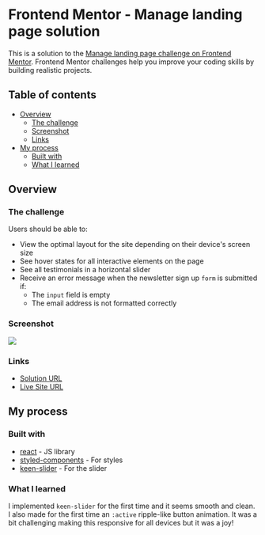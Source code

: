 # Frontend Mentor - Manage landing page solution

This is a solution to the [Manage landing page challenge on Frontend Mentor](https://www.frontendmentor.io/challenges/manage-landing-page-SLXqC6P5). Frontend Mentor challenges help you improve your coding skills by building realistic projects.

## Table of contents

- [Overview](#overview)
  - [The challenge](#the-challenge)
  - [Screenshot](#screenshot)
  - [Links](#links)
- [My process](#my-process)
  - [Built with](#built-with)
  - [What I learned](#what-i-learned)

## Overview

### The challenge

Users should be able to:

- View the optimal layout for the site depending on their device's screen size
- See hover states for all interactive elements on the page
- See all testimonials in a horizontal slider
- Receive an error message when the newsletter sign up `form` is submitted if:
  - The `input` field is empty
  - The email address is not formatted correctly

### Screenshot

![](https://i.imgur.com/nsIhrqR.png)

### Links

- [Solution URL](https://github.com/niemal/frontendmentor_13/)
- [Live Site URL](https://niemal.github.io/frontendmentor_13/)

## My process

### Built with

- [react](https://reactjs.org/) - JS library
- [styled-components](https://styled-components.com/) - For styles
- [keen-slider](https://keen-slider.io/) - For the slider

### What I learned

I implemented `keen-slider` for the first time and it seems smooth and clean. I also made for the first time an `:active` ripple-like button animation. It was a bit challenging making this responsive for all devices but it was a joy!
